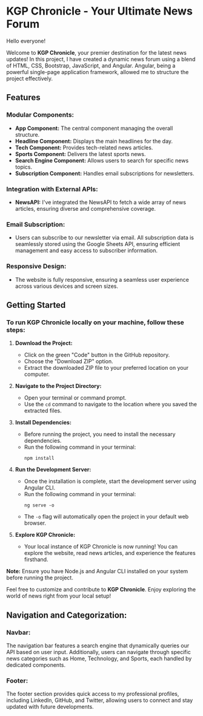 # KGP Chronicle - Your Ultimate News Forum

Hello everyone!

Welcome to **KGP Chronicle**, your premier destination for the latest news updates! In this project, I have created a dynamic news forum using a blend of HTML, CSS, Bootstrap, JavaScript, and Angular. Angular, being a powerful single-page application framework, allowed me to structure the project effectively.

## Features

### Modular Components:

- **App Component:** The central component managing the overall structure.
- **Headline Component:** Displays the main headlines for the day.
- **Tech Component:** Provides tech-related news articles.
- **Sports Component:** Delivers the latest sports news.
- **Search Engine Component:** Allows users to search for specific news topics.
- **Subscription Component:** Handles email subscriptions for newsletters.

### Integration with External APIs:

- **NewsAPI:** I've integrated the NewsAPI to fetch a wide array of news articles, ensuring diverse and comprehensive coverage.

### Email Subscription:

- Users can subscribe to our newsletter via email. All subscription data is seamlessly stored using the Google Sheets API, ensuring efficient management and easy access to subscriber information.

### Responsive Design:

- The website is fully responsive, ensuring a seamless user experience across various devices and screen sizes.

## Getting Started

### To run KGP Chronicle locally on your machine, follow these steps:

1. **Download the Project:**
   - Click on the green "Code" button in the GitHub repository.
   - Choose the "Download ZIP" option.
   - Extract the downloaded ZIP file to your preferred location on your computer.

2. **Navigate to the Project Directory:**
   - Open your terminal or command prompt.
   - Use the `cd` command to navigate to the location where you saved the extracted files.

3. **Install Dependencies:**
   - Before running the project, you need to install the necessary dependencies.
   - Run the following command in your terminal:
     ```
     npm install
     ```

4. **Run the Development Server:**
   - Once the installation is complete, start the development server using Angular CLI.
   - Run the following command in your terminal:
     ```
     ng serve -o
     ```
   - The `-o` flag will automatically open the project in your default web browser.

5. **Explore KGP Chronicle:**
   - Your local instance of KGP Chronicle is now running! You can explore the website, read news articles, and experience the features firsthand.

**Note:** Ensure you have Node.js and Angular CLI installed on your system before running the project.

Feel free to customize and contribute to **KGP Chronicle**. Enjoy exploring the world of news right from your local setup!

## Navigation and Categorization:

### Navbar:

The navigation bar features a search engine that dynamically queries our API based on user input. Additionally, users can navigate through specific news categories such as Home, Technology, and Sports, each handled by dedicated components.

### Footer:

The footer section provides quick access to my professional profiles, including LinkedIn, GitHub, and Twitter, allowing users to connect and stay updated with future developments.
